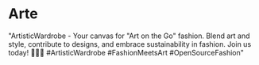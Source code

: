 # Arte
"ArtisticWardrobe - Your canvas for "Art on the Go" fashion. Blend art and style, contribute to designs, and embrace sustainability in fashion. Join us today! 🎨👗🌟 #ArtisticWardrobe #FashionMeetsArt #OpenSourceFashion"

